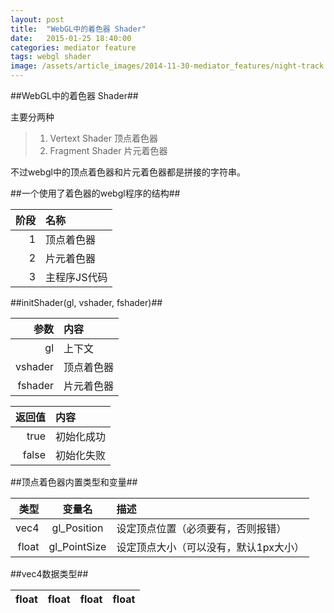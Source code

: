 ```yaml
---
layout: post
title:  "WebGL中的着色器 Shader"
date:   2015-01-25 18:40:00
categories: mediator feature
tags: webgl shader
image: /assets/article_images/2014-11-30-mediator_features/night-track.JPG
---
```

##WebGL中的着色器 Shader##

主要分两种
> 1. Vertext Shader 顶点着色器
> 2. Fragment Shader 片元着色器

不过webgl中的顶点着色器和片元着色器都是拼接的字符串。


##一个使用了着色器的webgl程序的结构##

| 阶段|  名称      |
|---:|:---|
|1    |顶点着色器  |
|2    |片元着色器  |
|3    |主程序JS代码|


##initShader(gl, vshader, fshader)##

| 参数  | 内容     |
|---:|:---|
|gl     |上下文    |
|vshader|顶点着色器|
|fshader|片元着色器|


| 返回值| 内容     |
|---:|:---|
|true   |初始化成功|
|false  |初始化失败|

##顶点着色器内置类型和变量##

|类型 |变量名      | 描述                                |
|---:|:---:|:---|
|vec4 |gl_Position |设定顶点位置（必须要有，否则报错）   |
|float|gl_PointSize|设定顶点大小（可以没有，默认1px大小）|


##vec4数据类型##

|float|float|float|float|
|---|---|---|---|

